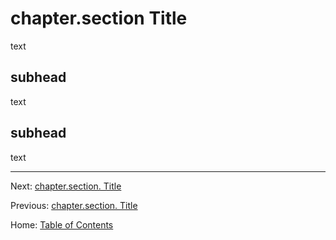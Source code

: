 # chapter.section Title

text

## subhead

text

## subhead

text

--------

Next: [chapter.section. Title](chapter.section.%20Title.md)

Previous: [chapter.section. Title](chapter.section.%20Title.md)

Home: [Table of Contents](../index.md)
